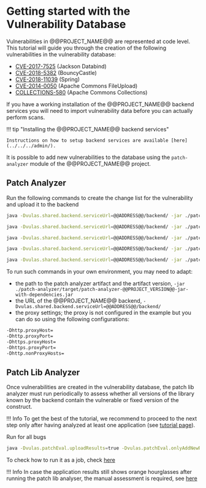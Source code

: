 # Getting started with the Vulnerability Database

Vulnerabilities in @@PROJECT_NAME@@ are represented at code level. This tutorial will guide you through the creation of the following vulnerabilities in the vulnerability database:

- [CVE-2017-7525](https://nvd.nist.gov/vuln/detail/CVE-2017-7525) (Jackson Databind)
- [CVE-2018-5382](https://nvd.nist.gov/vuln/detail/CVE-2018-5382) (BouncyCastle)
- [CVE-2018-11039](https://nvd.nist.gov/vuln/detail/CVE-2018-11039) (Spring)
- [CVE-2014-0050](https://nvd.nist.gov/vuln/detail/CVE-2014-0050) (Apache Commons FileUpload)
- [COLLECTIONS-580](https://issues.jboss.org/browse/JBDS-3560?attachmentViewMode=list&_sscc=t) (Apache Commons Collections)

If you have a working installation of the @@PROJECT_NAME@@ backend services you will need
to import vulnerability data before you can actually perform scans.

!!! tip "Installing the @@PROJECT_NAME@@ backend services"

    Instructions on how to setup backend services are available [here](../../../admin/).

It is possible to add new vulnerabilities to the database using the `patch-analyzer` module of the @@PROJECT_NAME@@ project.

## Patch Analyzer

Run the following commands to create the change list for the vulnerability and upload it to the backend

```sh
java -Dvulas.shared.backend.serviceUrl=@@ADDRESS@@/backend/ -jar ./patch-analyzer/target/patch-analyzer-@@PROJECT_VERSION@@-jar-with-dependencies.jar com.sap.psr.vulas.PatchAnalyzer -r https://github.com/FasterXML/jackson-databind -b CVE-2017-7525 -e e8f043d1aac9b82eee907e0f0c3abbdea723a935,ddfddfba6414adbecaff99684ef66eebd3a92e92,60d459cedcf079c6106ae7da2ac562bc32dcabe1 -links https://github.com/FasterXML/jackson-databind/issues/1599,https://github.com/FasterXML/jackson-databind/issues/1680,https://github.com/FasterXML/jackson-databind/issues/1737  -descr "When configured to enable default typing, Jackson contained a deserialization vulnerability that could lead to arbitrary code execution. Jackson fixed this vulnerability by blacklisting known 'deserialization gadgets'. This vulnerability solves an incomplete fix for CVE-2017-4995-JK (main description at: https://github.com/FasterXML/jackson-databind/issues/1599 Issues not addressed by the incomplete fix of CVE-2017-4995-JK: https://github.com/FasterXML/jackson-databind/issues/1680 and https://github.com/FasterXML/jackson-databind/issues/1737) " -u

java -Dvulas.shared.backend.serviceUrl=@@ADDRESS@@/backend/ -jar ./patch-analyzer/target/patch-analyzer-@@PROJECT_VERSION@@-jar-with-dependencies.jar com.sap.psr.vulas.PatchAnalyzer -r https://github.com/bcgit/bc-java/ -b CVE-2018-5382 -e 81b00861cd5711e85fe8dce2a0e119f684120255 -links https://snyk.io/vuln/SNYK-JAVA-ORGBOUNCYCASTLE-31659,https://www.kb.cert.org/vuls/id/306792 -u

java -Dvulas.shared.backend.serviceUrl=@@ADDRESS@@/backend/ -jar ./patch-analyzer/target/patch-analyzer-@@PROJECT_VERSION@@-jar-with-dependencies.jar com.sap.psr.vulas.patcha.PatchAnalyzer -r https://github.com/spring-projects/spring-framework/ -b CVE-2018-11039 -e dac97f1b7dac3e70ff603fb6fc9f205b95dd6b01,f2694a8ed93f1f63f87ce45d0bb638478b426acd -links https://pivotal.io/security/cve-2018-11039,https://jira.spring.io/browse/SPR-16836 -descr "Cross Site Tracing (XST) with Spring Framework. Description: Spring Framework (versions 5.0.x prior to 5.0.7, versions 4.3.x prior to 4.3.18, and older unsupported versions) allow web applications to change the HTTP request method to any HTTP method (including TRACE) using the HiddenHttpMethodFilter in Spring MVC. If an application has a pre-existing XSS vulnerability, a malicious user (or attacker) can use this filter to escalate to an XST (Cross Site Tracing) attack. Affected Pivotal Products and Versions: Spring Framework 5.0 to 5.0.6, Spring Framework 4.3 to 4.3.17, Older unsupported versions are also affected. Mitigation: Users of affected versions should apply the following mitigation: \n 5.0.x users should upgrade to 5.0.7. \n- 4.3.x users should upgrade to 4.3.18. - Older versions should upgrade to a supported branch. \nThere are no other mitigation steps necessary. This attack applies to applications that: \n1/ Use the HiddenHttpMethodFilter (it is enabled by default in Spring Boot). \n2/ Allow HTTP TRACE requests to be handled by the application server. \nThis attack is not exploitable directly because an attacker would have to make a cross-domain request via HTTP POST, which is forbidden by the Same Origin Policy. This is why a pre-existing XSS (Cross Site Scripting) vulnerability in the web application itself is necessary to enable an escalation to XST." -u

java -Dvulas.shared.backend.serviceUrl=@@ADDRESS@@/backend/ -jar ./patch-analyzer/target/patch-analyzer-@@PROJECT_VERSION@@-jar-with-dependencies.jar com.sap.psr.vulas.PatchAnalyzer -r https://github.com/apache/commons-fileupload -b CVE-2014-0050 -e c61ff05b3241cb14d989b67209e57aa71540417a -u

java -Dvulas.shared.backend.serviceUrl=@@ADDRESS@@/backend/ -jar ./patch-analyzer/target/patch-analyzer-@@PROJECT_VERSION@@-jar-with-dependencies.jar com.sap.psr.vulas.PatchAnalyzer -r https://github.com/apache/commons-collections -b COLLECTIONS-580 -e 3eee44cf63b1ebb0da6925e98b3dcc6ef1e4d610,78d47d4d098ab814a7a00a0b1c81646b27f050cf,e585cd0433ae4cfbc56e58572b9869bd0c86b611,b2b8f4adc557e4ef1ee2fe5e0ab46866c06ec55b,da1a5fe00d79e1840b7e52317933e9eb56e88246,1642b00d67b96de87cad44223efb9ab5b4fb7be5:3_2_X,5ec476b0b756852db865b2e442180f091f8209ee:3_2_X,bce4d022f27a723fa0e0b7484dcbf0afa2dd210a:3_2_X,d9a00134f16d685bea11b2b12de824845e6473e3:3_2_X -descr "Arbitrary remote code execution with InvokerTransformer. With InvokerTransformer serializable collections can be build that execute arbitrary Java code. sun.reflect.annotation.AnnotationInvocationHandler#readObject invokes #entrySet and #get on a deserialized collection. If you have an endpoint that accepts serialized Java objects (JMX, RMI, remote EJB, ...) you can combine the two to create arbitrary remote code execution vulnerability. Fixed in versions 3.2.2, 4.1" -links https://issues.apache.org/jira/browse/COLLECTIONS-580,https://commons.apache.org/proper/commons-collections/security-reports.html -u
```

To run such commands in your own environment, you may need to adapt:

* the path to the patch analyzer artifact and the artifact version, `-jar ./patch-analyzer/target/patch-analyzer-@@PROJECT_VERSION@@-jar-with-dependencies.jar`
* the URL of the @@PROJECT_NAME@@ backend, `-Dvulas.shared.backend.serviceUrl=@@ADDRESS@@/backend/`
* the proxy settings; the proxy is not configured in the example but you can do so using the following configurations:

```sh
-Dhttp.proxyHost=
-Dhttp.proxyPort=
-Dhttps.proxyHost=
-Dhttps.proxyPort=
-Dhttp.nonProxyHosts=
```

## Patch Lib Analyzer

Once vulnerabilities are created in the vulnerability database, the patch lib analyzer must run periodically to assess whether all versions of the library known by the backend contain the vulnerable or fixed version of the construct.

!!! Info
	To get the best of the tutorial, we recommend to proceed to the next step only after having analyzed at least one application (see [tutorial page](../../../user/tutorials/)).

Run for all bugs

```sh
java -Dvulas.patchEval.uploadResults=true -Dvulas.patchEval.onlyAddNewResults=true -Dvulas.patchEval.basefolder=<csv_folder> -Dvulas.patchEval.bugId=<comma_separated_list_of_bugs> -Dvulas.shared.cia.serviceUrl=@@ADDRESS@@/cia -Dvulas.shared.backend.serviceUrl=@@ADDRESS@@/backend/-Xmx6G -Xms6G -jar patch-lib-analyzer-@@PROJECT_VERSION@@-jar-with-dependencies.jar
```

To check how to run it as a job, check [here](../../manuals/patch_lib_analyzer)

!!! Info
	In case the application results still shows orange hourglasses after running the patch lib analyser, the manual assessment is required, see [here](../../manuals/manual_assessment/)
